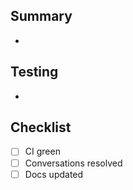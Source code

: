 ## Summary
-

## Testing
-

## Checklist
- [ ] CI green
- [ ] Conversations resolved
- [ ] Docs updated
